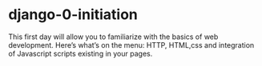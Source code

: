 # django-0-initiation
This first day will allow you to familiarize with the basics of web development. Here’s what’s on the menu: HTTP, HTML,css and integration of Javascript scripts existing in your pages.
